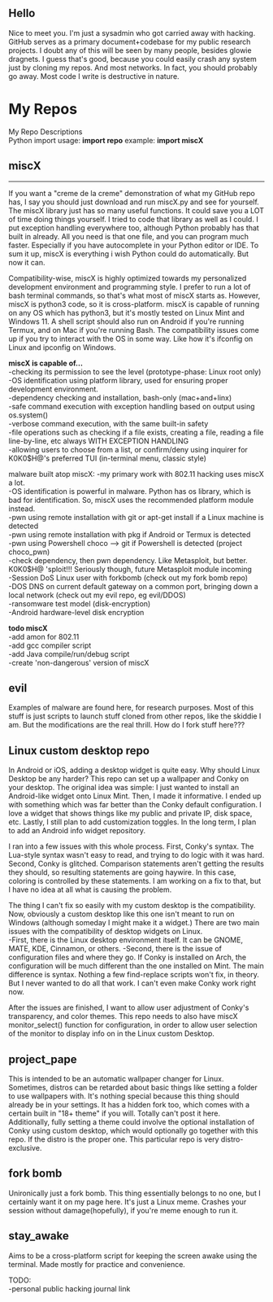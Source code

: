 ## Hello
Nice to meet you. I'm just a sysadmin who got carried away with hacking. GitHub serves as a primary document+codebase for my public research projects. I doubt any of this will be seen by many people, besides glowie dragnets. I guess that's good, because you could easily crash any system just by cloning my repos. And most networks. In fact, you should probably go away. Most code I write is destructive in nature. 

# My Repos
My Repo Descriptions  
Python import usage: __import repo__ example: __import miscX__  

## miscX 
---------------------------------------------------------------------
If you want a "creme de la creme" demonstration of what my GitHub repo has, I say you should just download and run miscX.py and see for yourself. The miscX library just has so many useful functions. It could save you a LOT of time doing things yourself. I tried to code that library as well as I could. I put exception handling everywhere too, although Python probably has that built in already. All you need is that one file, and you can program much faster. Especially if you have autocomplete in your Python editor or IDE. To sum it up, miscX is everything i wish Python could do automatically. But now it can.

Compatibility-wise, miscX is highly optimized towards my personalized development environment and programming style. I prefer to run a lot of bash terminal commands, so that's what most of miscX starts as. However, miscX is python3 code, so it is cross-platform. miscX is capable of running on any OS which has python3, but it's mostly tested on Linux Mint and Windows 11. A shell script should also run on Android if you're running Termux, and on Mac if you're running Bash. The compatibility issues come up if you try to interact with the OS in some way. Like how it's ifconfig on Linux and ipconfig on Windows.

__miscX is capable of...__  
-checking its permission to see the level (prototype-phase: Linux root only)  
-OS identification using platform library, used for ensuring proper development environment.  
-dependency checking and installation, bash-only (mac+and+linx)  
-safe command execution with exception handling based on output using os.system()  
-verbose command execution, with the same built-in safety  
-file operations such as checking if a file exists, creating a file, reading a file line-by-line, etc always WITH EXCEPTION HANDLING  
-allowing users to choose from a list, or confirm/deny using inquirer for K0K0$H@'s preferred TUI (in-terminal menu, classic style)  

malware built atop miscX:
-my primary work with 802.11 hacking uses miscX a lot.  
-OS identification is powerful in malware. Python has os library, which is bad for identification. So, miscX uses the recommended platform module instead.  
-pwn using remote installation with git or apt-get install if a Linux machine is detected  
-pwn using remote installation with pkg if Android or Termux is detected  
-pwn using Powershell choco --> git if Powershell is detected (project choco_pwn)   
-check dependency, then pwn dependency. Like Metasploit, but better. K0K0$H@ 'sploit!!! Seriously though, future Metasploit module incoming  
-Session DoS Linux user with forkbomb (check out my fork bomb repo)  
-DOS DNS on current default gateway on a common port, bringing down a local network (check out my evil repo, eg evil/DDOS)  
-ransomware test model (disk-encryption)  
-Android hardware-level disk encryption  

__todo miscX__  
-add amon for 802.11  
-add gcc compiler script  
-add Java compile/run/debug script  
-create 'non-dangerous' version of miscX  

## evil  
Examples of malware are found here, for research purposes. Most of this stuff is just scripts to launch stuff cloned from other repos, like the skiddie I am. But the modifications are the real thrill. How do I fork stuff here???

## Linux custom desktop repo
In Android or iOS, adding a desktop widget is quite easy. Why should Linux Desktop be any harder?
This repo can set up a wallpaper and Conky on your desktop. The original idea was simple: I just wanted to install an Android-like widget onto Linux Mint. Then, I made it informative. I ended up with something which was far better than the Conky default configuration. I love a widget that shows things like my public and private IP, disk space, etc. Lastly, I still plan to add customization toggles. In the long term, I plan to add an Android info widget repository. 

I ran into a few issues with this whole process. First, Conky's syntax. The Lua-style syntax wasn't easy to read, and trying to do logic with it was hard. Second, Conky is glitched. Comparison statements aren't getting the results they should, so resulting statements are going haywire. In this case, coloring is controlled by these statements. I am working on a fix to that, but I have no idea at all what is causing the problem.

The thing I can't fix so easily with my custom desktop is the compatibility. Now, obviously a custom desktop like this one isn't meant to run on Windows (although someday I might make it a widget.) There are two main issues with the compatibility of desktop widgets on Linux.  
-First, there is the Linux desktop environment itself. It can be GNOME, MATE, KDE, Cinnamon, or others.
-Second, there is the issue of configuration files and where they go. If Conky is installed on Arch, the configuration will be much different than the one installed on Mint. The main difference is syntax. Nothing a few find-replace scripts won't fix, in theory. But I never wanted to do all that work. I can't even make Conky work right now.

After the issues are finished, I want to allow user adjustment of Conky's transparency, and color themes. This repo needs to also have miscX monitor_select() function for configuration, in order to allow user selection of the monitor to display info on in the Linux custom Desktop. 

## project_pape
This is intended to be an automatic wallpaper changer for Linux. Sometimes, distros can be retarded about basic things like setting a folder to use wallpapers with. It's nothing special because this thing should already be in your settings. It has a hidden fork too, which comes with a certain built in "18+ theme" if you will. Totally can't post it here.  
Additionally, fully setting a theme could involve the optional installation of Conky using custom desktop, which would optionally go together with this repo. If the distro is the proper one. This particular repo is very distro-exclusive.

## fork bomb
Unironically just a fork bomb. This thing essentially belongs to no one, but I certainly want it on my page here. It's just a Linux meme. Crashes your session without damage(hopefully), if you're meme enough to run it. 

## stay_awake
Aims to be a cross-platform script for keeping the screen awake using the terminal. Made mostly for practice and convenience.

TODO:  
-personal public hacking journal link
